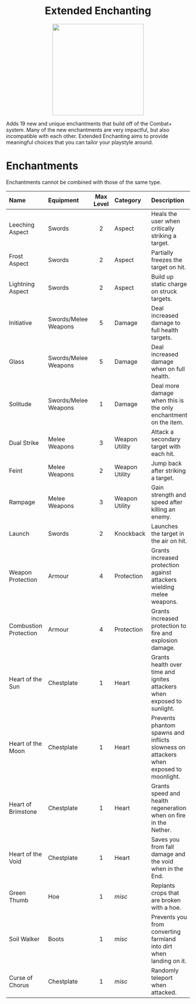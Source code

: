 <div align="center">

# Extended Enchanting

<img src="https://github.com/Provismet/CombatPlus-Core/assets/17149901/d7ee8c04-1769-4873-b5a4-8fa23ed26a30" width=250px>

</div>

Adds 19 new and unique enchantments that build off of the Combat+ system. Many of the new enchantments are very impactful, but also incompatible with each other. Extended Enchanting aims to provide meaningful choices that you can tailor your playstyle around.

# Enchantments
Enchantments cannot be combined with those of the same type.

| Name | Equipment | Max Level | Category | Description |
| :--- | :-------- | :-------: | :------- | :---------- |
| Leeching Aspect | Swords | 2 | Aspect | Heals the user when critically striking a target. |
| Frost Aspect | Swords | 2 | Aspect | Partially freezes the target on hit. |
| Lightning Aspect | Swords | 2 | Aspect | Build up static charge on struck targets. |
| Initiative | Swords/Melee Weapons | 5 | Damage | Deal increased damage to full health targets. |
| Glass | Swords/Melee Weapons | 5 | Damage | Deal increased damage when on full health. |
| Solitude | Swords/Melee Weapons | 1 | Damage | Deal more damage when this is the only enchantment on the item. |
| Dual Strike | Melee Weapons | 3 | Weapon Utility | Attack a secondary target with each hit. |
| Feint | Melee Weapons | 2 | Weapon Utility | Jump back after striking a target. |
| Rampage | Melee Weapons | 3 | Weapon Utility | Gain strength and speed after killing an enemy. |
| Launch | Swords | 2 | Knockback | Launches the target in the air on hit. |
| Weapon Protection | Armour | 4 | Protection | Grants increased protection against attackers wielding melee weapons. |
| Combustion Protection | Armour | 4 | Protection | Grants increased protection to fire and explosion damage. |
| Heart of the Sun | Chestplate | 1 | Heart | Grants health over time and ignites attackers when exposed to sunlight. |
| Heart of the Moon | Chestplate | 1 | Heart | Prevents phantom spawns and inflicts slowness on attackers when exposed to moonlight. |
| Heart of Brimstone | Chestplate | 1 | Heart | Grants speed and health regeneration when on fire in the Nether. |
| Heart of the Void | Chestplate | 1 | Heart | Saves you from fall damage and the void when in the End. |
| Green Thumb | Hoe | 1 | _misc_ | Replants crops that are broken with a hoe. |
| Soil Walker | Boots | 1 | _misc_ | Prevents you from converting farmland into dirt when landing on it. |
| Curse of Chorus | Chestplate | 1 | _misc_ | Randomly teleport when attacked. |
